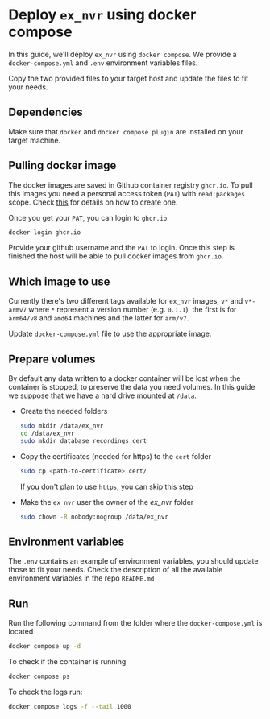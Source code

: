 # Deploy `ex_nvr` using docker compose

In this guide, we'll deploy `ex_nvr` using `docker compose`. We provide a `docker-compose.yml` and `.env` environment variables files.

Copy the two provided files to your target host and update the files to fit your needs.

## Dependencies

Make sure that `docker` and `docker compose plugin` are installed on your target machine.

## Pulling docker image

The docker images are saved in Github container registry `ghcr.io`. To pull this images you need a personal access token (`PAT`) with `read:packages` scope. Check [this](https://docs.github.com/en/authentication/keeping-your-account-and-data-secure/managing-your-personal-access-tokens#creating-a-personal-access-token-classic) for details on how to create one.

Once you get your `PAT`, you can login to `ghcr.io`
```bash
docker login ghcr.io
```

Provide your github username and the `PAT` to login. Once this step is finished the host will be able to pull docker images from `ghcr.io`.

## Which image to use

Currently there's two different tags available for `ex_nvr` images, `v*` and `v*-armv7` where `*` represent a version number (e.g. `0.1.1`), the first is for `arm64/v8` and `amd64` machines and the latter for `arm/v7`.

Update `docker-compose.yml` file to use the appropriate image.

## Prepare volumes

By default any data written to a docker container will be lost when the container is stopped, to preserve the data you need volumes. In this guide we suppose that we have a hard drive mounted at `/data`.

* Create the needed folders
  ```bash
  sudo mkdir /data/ex_nvr
  cd /data/ex_nvr
  sudo mkdir database recordings cert
  ```

* Copy the certificates (needed for https) to the `cert` folder
  ```bash
  sudo cp <path-to-certificate> cert/
  ```
  If you don't plan to use `https`, you can skip this step

* Make the `ex_nvr` user the owner of the *ex_nvr* folder
  ```bash
  sudo chown -R nobody:nogroup /data/ex_nvr
  ```

## Environment variables

The `.env` contains an example of environment variables, you should update those to fit your  needs. Check the description of all the available environment variables in the repo `README.md`

## Run

Run the following command from the folder where the `docker-compose.yml` is located
```bash
docker compose up -d
```

To check if the container is running
```bash
docker compose ps
```

To check the logs run:
```bash
docker compose logs -f --tail 1000
```